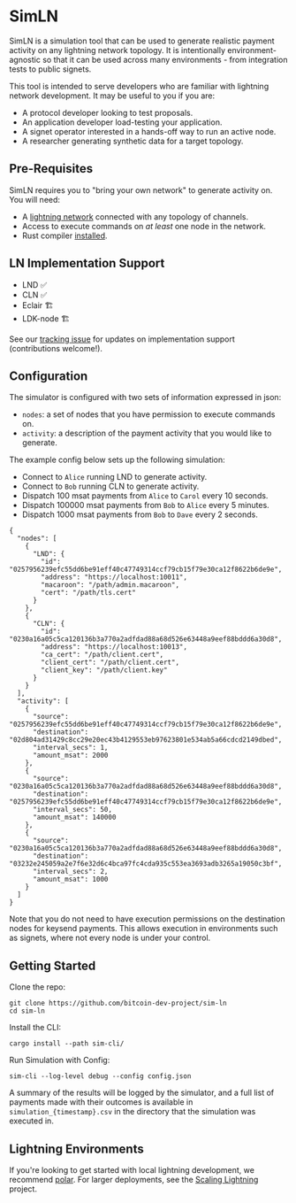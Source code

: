 # SimLN

SimLN is a simulation tool that can be used to generate realistic 
payment activity on any lightning network topology. It is intentionally 
environment-agnostic so that it can be used across many environments - 
from integration tests to public signets. 

This tool is intended to serve developers who are familiar with 
lightning network development. It may be useful to you if you are:
* A protocol developer looking to test proposals. 
* An application developer load-testing your application.
* A signet operator interested in a hands-off way to run an active node. 
* A researcher generating synthetic data for a target topology.

## Pre-Requisites
SimLN requires you to "bring your own network" to generate activity 
on. You will need:
* A [lightning network](#lightning-environments) connected with any 
  topology of channels.
* Access to execute commands on _at least_ one node in the network.
* Rust compiler [installed](https://www.rust-lang.org/tools/install).

## LN Implementation Support
* LND ✅ 
* CLN ✅ 
* Eclair 🏗️
* LDK-node 🏗️

See our [tracking issue](https://github.com/bitcoin-dev-project/sim-ln/issues/26)
for updates on implementation support (contributions welcome!).

## Configuration
The simulator is configured with two sets of information expressed in 
json: 
* `nodes`: a set of nodes that you have permission to execute 
  commands on.
* `activity`: a description of the payment activity that you would 
  like to generate.

The example config below sets up the following simulation:
* Connect to `Alice` running LND to generate activity.
* Connect to `Bob` running CLN to generate activity.
* Dispatch 100 msat payments from `Alice` to `Carol` every 10 seconds.
* Dispatch 100000 msat payments from `Bob` to `Alice` every 5 minutes.
* Dispatch 1000 msat payments from `Bob` to `Dave` every 2 seconds.
```
{
  "nodes": [
    {
      "LND": {
        "id": "0257956239efc55dd6be91eff40c47749314ccf79cb15f79e30ca12f8622b6de9e",
        "address": "https://localhost:10011",
        "macaroon": "/path/admin.macaroon",
        "cert": "/path/tls.cert"
      }
    },
    {
      "CLN": {
        "id": "0230a16a05c5ca120136b3a770a2adfdad88a68d526e63448a9eef88bddd6a30d8",
        "address": "https://localhost:10013",
        "ca_cert": "/path/client.cert",
        "client_cert": "/path/client.cert",
        "client_key": "/path/client.key"
      }
    }
  ],
  "activity": [
    {
      "source": "0257956239efc55dd6be91eff40c47749314ccf79cb15f79e30ca12f8622b6de9e",
      "destination": "02d804ad31429c8cc29e20ec43b4129553eb97623801e534ab5a66cdcd2149dbed",
      "interval_secs": 1,
      "amount_msat": 2000
    },
    {
      "source": "0230a16a05c5ca120136b3a770a2adfdad88a68d526e63448a9eef88bddd6a30d8",
      "destination": "0257956239efc55dd6be91eff40c47749314ccf79cb15f79e30ca12f8622b6de9e",
      "interval_secs": 50,
      "amount_msat": 140000
    },
    {
      "source": "0230a16a05c5ca120136b3a770a2adfdad88a68d526e63448a9eef88bddd6a30d8",
      "destination": "03232e245059a2e7f6e32d6c4bca97fc4cda935c553ea3693adb3265a19050c3bf",
      "interval_secs": 2,
      "amount_msat": 1000
    }
  ]
}
```

Note that you do not need to have execution permissions on the destination 
nodes for keysend payments. This allows execution in environments such as 
signets, where not every node is under your control.

## Getting Started
Clone the repo: 
```
git clone https://github.com/bitcoin-dev-project/sim-ln
cd sim-ln
```

Install the CLI: 
```
cargo install --path sim-cli/
```

Run Simulation with Config: 
```
sim-cli --log-level debug --config config.json
```

A summary of the results will be logged by the simulator, and a full 
list of payments made with their outcomes is available in 
`simulation_{timestamp}.csv` in the directory that the simulation was 
executed in.

## Lightning Environments
If you're looking to get started with local lightning development, we
recommend [polar](https://lightningpolar.com/). For larger deployments, 
see the [Scaling Lightning](https://github.com/scaling-lightning/scaling-lightning) 
project.
